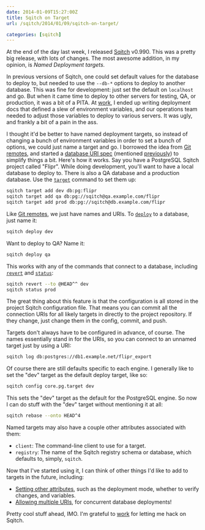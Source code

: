 ```yaml
--- 
date: 2014-01-09T15:27:00Z
title: Sqitch on Target
url: /sqitch/2014/01/09/sqitch-on-target/

categories: [sqitch]
---
```


At the end of the day last week, I released [Sqitch] v0.990. This was a
pretty big release, with lots of changes. The most awesome addition, in my
opinion, is *Named Deployment targets.*

In previous versions of Sqitch, one
could set default values for the database to deploy to, but needed to use the
`--db-*` options to deploy to another database. This was fine for
development: just set the default on `localhost` and go. But when it came
time to deploy to other servers for testing, QA, or production, it was a bit
of a PITA. At [work], I ended up writing deployment docs that defined a slew
of environment variables, and our operations team needed to adjust those
variables to deploy to various servers. It was ugly, and frankly a bit of a
pain in the ass.

I thought it'd be better to have named deployment targets, so instead of
changing a bunch of environment variables in order to set a bunch of options,
we could just name a target and go. I borrowed the idea from [Git remotes],
and started a [database URI spec] (mentioned [previously]) to simplify things
a bit. Here's how it works. Say you have a PostgreSQL Sqitch project called
"Flipr". While doing development, you'll want to have a local database to
deploy to. There is also a QA database and a production database. Use the
[`target`] command to set them up:

``` sh Sqitch Targeting
sqitch target add dev db:pg:flipr
sqitch target add qa db:pg://sqitch@qa.example.com/flipr
sqitch target add prod db:pg://sqitch@db.example.com/flipr
```

Like [Git remotes], we just have names and URIs. To [`deploy`] to a database,
just name it:

``` sh Deploy to Dev
sqitch deploy dev
```

Want to deploy to QA? Name it:

``` sh Deploy to QA
sqitch deploy qa
```

This works with any of the commands that connect to a database, including
[`revert`] and [`status`]:

``` sh Targeted revert, Status
sqitch revert --to @HEAD^^ dev
sqitch status prod
```
The great thing about this feature is that the configuration is all stored
in the project Sqitch configuration file. That means you can commit all the
connection URIs for all likely targets in directly to the project repository.
If they change, just change them in the config, commit, and push.

Targets don't always have to be configured in advance, of course. The names
essentially stand in for the URIs, so you can connect to an unnamed target
just by using a URI:

``` sh URI Targeting
sqitch log db:postgres://db1.example.net/flipr_export
```

Of course there are still defaults specific to each engine. I generally like
to set the "dev" target as the default deploy target, like so:

``` sh Configure Default Target
sqitch config core.pg.target dev
```

This sets the "dev" target as the default for the PostgreSQL engine. So now I
can do stuff with the "dev" target without mentioning it at all:

``` sh Rebase Dev Target
sqitch rebase --onto HEAD^4
```

Named targets may also have a couple other attributes associated with them:

* `client`: The command-line client to use for a target.
* `registry`: The name of the Sqitch registry schema or database, which defaults to, simply, `sqitch`.

Now that I've started using it, I can think of other things I'd like to add to targets in the future, including:

* [Setting other attributes], such as the deployment mode, whether to verify changes, and variables.
* [Allowing multiple URIs], for concurrent database deployments!

Pretty cool stuff ahead, IMO. I'm grateful to [work] for letting me hack on
Sqitch.

[Sqitch]: http://sqitch.org/
[Git remotes]: http://git-scm.com/docs/git-remote
[work]: http://www.iovation.com/
[database URI spec]: https://github.com/theory/uri-db
[previously]: /rfc/2013/11/26/toward-a-database-uri-standard/
[`target`]: https://metacpan.org/pod/sqitch-target
[`deploy`]: https://metacpan.org/pod/sqitch-deploy
[`revert`]: https://metacpan.org/pod/sqitch-revert
[`status`]: https://metacpan.org/pod/sqitch-status
[Setting other attributes]: https://github.com/theory/sqitch/issues/143
[Allowing multiple URIs]: https://github.com/theory/sqitch/issues/135

